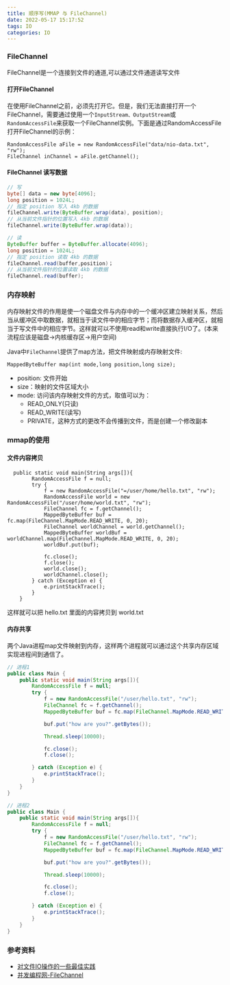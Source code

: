 ```yaml
---
title: 顺序写(MMAP 与 FileChannel)
date: 2022-05-17 15:17:52
tags: IO
categories: IO
---
```

### FileChannel

FileChannel是一个连接到文件的通道,可以通过文件通道读写文件


#### 打开FileChannel

在使用FileChannel之前，必须先打开它。但是，我们无法直接打开一个FileChannel，需要通过使用一个`InputStream、OutputStream`或`RandomAccessFile`来获取一个FileChannel实例。下面是通过RandomAccessFile打开FileChannel的示例：
``` 
RandomAccessFile aFile = new RandomAccessFile("data/nio-data.txt", "rw");
FileChannel inChannel = aFile.getChannel();
```

#### FileChannel 读写数据

```java
// 写
byte[] data = new byte[4096];
long position = 1024L;
// 指定 position 写入 4kb 的数据
fileChannel.write(ByteBuffer.wrap(data), position);
// 从当前文件指针的位置写入 4kb 的数据
fileChannel.write(ByteBuffer.wrap(data));

// 读
ByteBuffer buffer = ByteBuffer.allocate(4096);
long position = 1024L;
// 指定 position 读取 4kb 的数据
fileChannel.read(buffer,position)；
// 从当前文件指针的位置读取 4kb 的数据
fileChannel.read(buffer);
```





### 内存映射

内存映射文件的作用是使一个磁盘文件与内存中的一个缓冲区建立映射关系，然后当从缓冲区中取数据，就相当于读文件中的相应字节；而将数据存入缓冲区，就相当于写文件中的相应字节。这样就可以不使用read和write直接执行I/O了。(本来流程应该是磁盘->内核缓存区->用户空间)

Java中`FileChannel`提供了map方法，把文件映射成内存映射文件:
```
MappedByteBuffer map(int mode,long position,long size); 
```
- position: 文件开始
- size：映射的文件区域大小
- mode: 访问该内存映射文件的方式，取值可以为：
    - READ_ONLY(只读)
    - READ_WRITE(读写)
    - PRIVATE，这种方式的更改不会传播到文件，而是创建一个修改副本
    

### mmap的使用

#### 文件内容拷贝
```
  public static void main(String args[]){
        RandomAccessFile f = null;
        try {
            f = new RandomAccessFile("=/user/home/hello.txt", "rw");
            RandomAccessFile world = new RandomAccessFile("/user/home/world.txt", "rw");
            FileChannel fc = f.getChannel();
            MappedByteBuffer buf = fc.map(FileChannel.MapMode.READ_WRITE, 0, 20);
            FileChannel worldChannel = world.getChannel();
            MappedByteBuffer worldBuf = worldChannel.map(FileChannel.MapMode.READ_WRITE, 0, 20);
            worldBuf.put(buf);

            fc.close();
            f.close();
            world.close();
            worldChannel.close();
        } catch (Exception e) {
            e.printStackTrace();
        }
    }
```

这样就可以把 hello.txt 里面的内容拷贝到 world.txt

#### 内存共享

两个Java进程map文件映射到内存，这样两个进程就可以通过这个共享内存区域实现进程间到通信了。

```java
// 进程1
public class Main {
    public static void main(String args[]){
        RandomAccessFile f = null;
        try {
            f = new RandomAccessFile("/user/hello.txt", "rw");
            FileChannel fc = f.getChannel();
            MappedByteBuffer buf = fc.map(FileChannel.MapMode.READ_WRITE, 0, 20);

            buf.put("how are you?".getBytes());

            Thread.sleep(10000);

            fc.close();
            f.close();

        } catch (Exception e) {
            e.printStackTrace();
        }
    }
}

// 进程2
public class Main {
    public static void main(String args[]){
        RandomAccessFile f = null;
        try {
            f = new RandomAccessFile("/user/hello.txt", "rw");
            FileChannel fc = f.getChannel();
            MappedByteBuffer buf = fc.map(FileChannel.MapMode.READ_WRITE, 0, 20);

            buf.put("how are you?".getBytes());

            Thread.sleep(10000);

            fc.close();
            f.close();

        } catch (Exception e) {
            e.printStackTrace();
        }
    }
}
``` 

### 参考资料

- [对文件IO操作的一些最佳实践](https://www.cnkirito.moe/file-io-best-practise/)
- [并发编程网-FileChannel](http://ifeve.com/file-channel/)